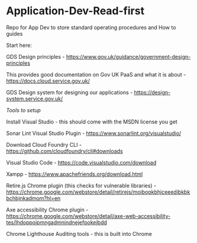 # Application-Dev-Read-first
Repo for App Dev to store standard operating procedures and How to guides

Start here:

GDS Design principles - https://www.gov.uk/guidance/government-design-principles

This provides good documentation on Gov UK PaaS and what it is about - https://docs.cloud.service.gov.uk/

GDS Design system for designing our applications - https://design-system.service.gov.uk/

*Tools to setup*

Install Visual Studio - this should come with the MSDN license you get

Sonar Lint Visual Studio Plugin - https://www.sonarlint.org/visualstudio/

Download Cloud Foundry CLI  - https://github.com/cloudfoundry/cli#downloads

Visual Studio Code - https://code.visualstudio.com/download

Xampp - https://www.apachefriends.org/download.html

Retire.js Chrome plugin (this checks for vulnerable libraries) - https://chrome.google.com/webstore/detail/retirejs/moibopkbhjceeedibkbkbchbjnkadmom?hl=en

Axe accessibility Chrome plugin - https://chrome.google.com/webstore/detail/axe-web-accessibility-tes/lhdoppojpmngadmnindnejefpokejbdd

Chrome Lighthouse Auditing tools - this is built into Chrome
